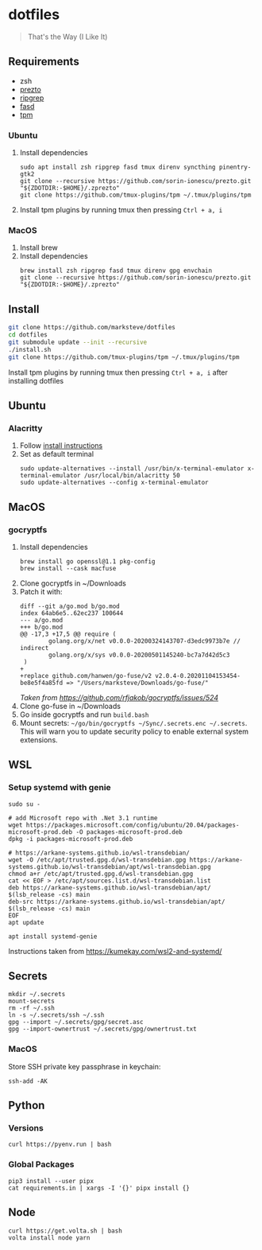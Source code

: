 # dotfiles
> That's the Way (I Like It)

## Requirements

- zsh
- [prezto](https://github.com/sorin-ionescu/prezto)
- [ripgrep](https://github.com/BurntSushi/ripgrep)
- [fasd](https://github.com/clvv/fasd)
- [tpm](https://github.com/tmux-plugins/tpm)

### Ubuntu

1. Install dependencies
    ```
    sudo apt install zsh ripgrep fasd tmux direnv syncthing pinentry-gtk2
    git clone --recursive https://github.com/sorin-ionescu/prezto.git "${ZDOTDIR:-$HOME}/.zprezto"
    git clone https://github.com/tmux-plugins/tpm ~/.tmux/plugins/tpm
    ```
1. Install tpm plugins by running tmux then pressing `Ctrl + a, i`

### MacOS

1. Install brew
1. Install dependencies
    ```
    brew install zsh ripgrep fasd tmux direnv gpg envchain
    git clone --recursive https://github.com/sorin-ionescu/prezto.git "${ZDOTDIR:-$HOME}/.zprezto"
    ```

## Install

```sh
git clone https://github.com/marksteve/dotfiles
cd dotfiles
git submodule update --init --recursive
./install.sh
git clone https://github.com/tmux-plugins/tpm ~/.tmux/plugins/tpm
```

Install tpm plugins by running tmux then pressing `Ctrl + a, i` after installing dotfiles

## Ubuntu

### Alacritty

1. Follow [install instructions](https://github.com/alacritty/alacritty/blob/master/INSTALL.md)
1. Set as default terminal
    ```
    sudo update-alternatives --install /usr/bin/x-terminal-emulator x-terminal-emulator /usr/local/bin/alacritty 50
    sudo update-alternatives --config x-terminal-emulator
    ```
## MacOS

### gocryptfs
1. Install dependencies
    ```
    brew install go openssl@1.1 pkg-config
    brew install --cask macfuse
    ```
1. Clone gocryptfs in ~/Downloads
1. Patch it with:
    ```
    diff --git a/go.mod b/go.mod
    index 64ab6e5..62ec237 100644
    --- a/go.mod
    +++ b/go.mod
    @@ -17,3 +17,5 @@ require (
            golang.org/x/net v0.0.0-20200324143707-d3edc9973b7e // indirect
            golang.org/x/sys v0.0.0-20200501145240-bc7a7d42d5c3
     )
    +
    +replace github.com/hanwen/go-fuse/v2 v2.0.4-0.20201104153454-be8e5f4a85fd => "/Users/marksteve/Downloads/go-fuse/"
    ```
    _Taken from https://github.com/rfjakob/gocryptfs/issues/524_
1. Clone go-fuse in ~/Downloads
1. Go inside gocryptfs and run `build.bash`
1. Mount secrets: `~/go/bin/gocryptfs ~/Sync/.secrets.enc ~/.secrets`. This will warn you to update security policy to enable external system extensions.

## WSL

### Setup systemd with genie

```
sudo su -

# add Microsoft repo with .Net 3.1 runtime
wget https://packages.microsoft.com/config/ubuntu/20.04/packages-microsoft-prod.deb -O packages-microsoft-prod.deb
dpkg -i packages-microsoft-prod.deb

# https://arkane-systems.github.io/wsl-transdebian/
wget -O /etc/apt/trusted.gpg.d/wsl-transdebian.gpg https://arkane-systems.github.io/wsl-transdebian/apt/wsl-transdebian.gpg
chmod a+r /etc/apt/trusted.gpg.d/wsl-transdebian.gpg
cat << EOF > /etc/apt/sources.list.d/wsl-transdebian.list
deb https://arkane-systems.github.io/wsl-transdebian/apt/ $(lsb_release -cs) main
deb-src https://arkane-systems.github.io/wsl-transdebian/apt/ $(lsb_release -cs) main
EOF
apt update

apt install systemd-genie
```

Instructions taken from https://kumekay.com/wsl2-and-systemd/

## Secrets

```
mkdir ~/.secrets
mount-secrets
rm -rf ~/.ssh
ln -s ~/.secrets/ssh ~/.ssh
gpg --import ~/.secrets/gpg/secret.asc
gpg --import-ownertrust ~/.secrets/gpg/ownertrust.txt
```

### MacOS

Store SSH private key passphrase in keychain:

```
ssh-add -AK
```

## Python

### Versions
```
curl https://pyenv.run | bash
```

### Global Packages
```
pip3 install --user pipx
cat requirements.in | xargs -I '{}' pipx install {}
```

## Node

```
curl https://get.volta.sh | bash
volta install node yarn
```
